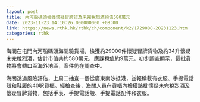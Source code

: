 ```yaml
---
layout: post
title: 內河船碼頭檢獲懷疑冒牌貨及未完稅烈酒約值580萬元
date: 2023-11-23 14:10:26.000000000 +08:00
link: https://news.rthk.hk/rthk/ch/component/k2/1729088-20231123.htm
categories: rthk
---
```


海關在屯門內河船碼頭海關驗貨場，檢獲約29000件懷疑冒牌貨物及約34升懷疑未完稅烈酒，估計市值共約580萬元，應課稅值約9萬元。初步調查顯示，這批貨物將會轉口至海外地區，案件仍在調查中。

海關透過風險評估，上周二抽查一個從廣東南沙抵港，並報稱載有衣服、手提電話殼和鞋履的40呎貨櫃。經檢查後，海關人員在貨櫃內檢獲該批懷疑未完稅烈酒及懷疑冒牌貨物，包括手表、手提電話殼、手提電話配件和衣服。
